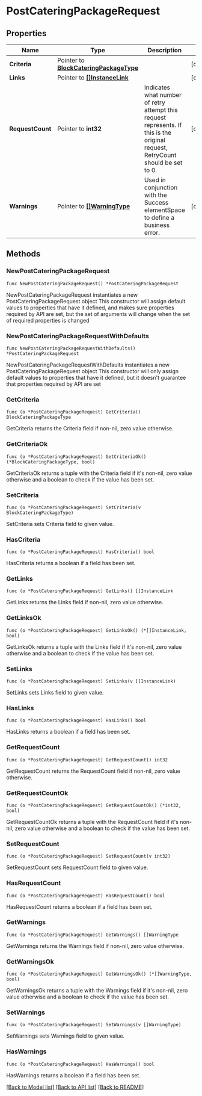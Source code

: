 # PostCateringPackageRequest

## Properties

Name | Type | Description | Notes
------------ | ------------- | ------------- | -------------
**Criteria** | Pointer to [**BlockCateringPackageType**](BlockCateringPackageType.md) |  | [optional] 
**Links** | Pointer to [**[]InstanceLink**](InstanceLink.md) |  | [optional] 
**RequestCount** | Pointer to **int32** | Indicates what number of retry attempt this request represents. If this is the original request, RetryCount should be set to 0. | [optional] 
**Warnings** | Pointer to [**[]WarningType**](WarningType.md) | Used in conjunction with the Success elementSpace to define a business error. | [optional] 

## Methods

### NewPostCateringPackageRequest

`func NewPostCateringPackageRequest() *PostCateringPackageRequest`

NewPostCateringPackageRequest instantiates a new PostCateringPackageRequest object
This constructor will assign default values to properties that have it defined,
and makes sure properties required by API are set, but the set of arguments
will change when the set of required properties is changed

### NewPostCateringPackageRequestWithDefaults

`func NewPostCateringPackageRequestWithDefaults() *PostCateringPackageRequest`

NewPostCateringPackageRequestWithDefaults instantiates a new PostCateringPackageRequest object
This constructor will only assign default values to properties that have it defined,
but it doesn't guarantee that properties required by API are set

### GetCriteria

`func (o *PostCateringPackageRequest) GetCriteria() BlockCateringPackageType`

GetCriteria returns the Criteria field if non-nil, zero value otherwise.

### GetCriteriaOk

`func (o *PostCateringPackageRequest) GetCriteriaOk() (*BlockCateringPackageType, bool)`

GetCriteriaOk returns a tuple with the Criteria field if it's non-nil, zero value otherwise
and a boolean to check if the value has been set.

### SetCriteria

`func (o *PostCateringPackageRequest) SetCriteria(v BlockCateringPackageType)`

SetCriteria sets Criteria field to given value.

### HasCriteria

`func (o *PostCateringPackageRequest) HasCriteria() bool`

HasCriteria returns a boolean if a field has been set.

### GetLinks

`func (o *PostCateringPackageRequest) GetLinks() []InstanceLink`

GetLinks returns the Links field if non-nil, zero value otherwise.

### GetLinksOk

`func (o *PostCateringPackageRequest) GetLinksOk() (*[]InstanceLink, bool)`

GetLinksOk returns a tuple with the Links field if it's non-nil, zero value otherwise
and a boolean to check if the value has been set.

### SetLinks

`func (o *PostCateringPackageRequest) SetLinks(v []InstanceLink)`

SetLinks sets Links field to given value.

### HasLinks

`func (o *PostCateringPackageRequest) HasLinks() bool`

HasLinks returns a boolean if a field has been set.

### GetRequestCount

`func (o *PostCateringPackageRequest) GetRequestCount() int32`

GetRequestCount returns the RequestCount field if non-nil, zero value otherwise.

### GetRequestCountOk

`func (o *PostCateringPackageRequest) GetRequestCountOk() (*int32, bool)`

GetRequestCountOk returns a tuple with the RequestCount field if it's non-nil, zero value otherwise
and a boolean to check if the value has been set.

### SetRequestCount

`func (o *PostCateringPackageRequest) SetRequestCount(v int32)`

SetRequestCount sets RequestCount field to given value.

### HasRequestCount

`func (o *PostCateringPackageRequest) HasRequestCount() bool`

HasRequestCount returns a boolean if a field has been set.

### GetWarnings

`func (o *PostCateringPackageRequest) GetWarnings() []WarningType`

GetWarnings returns the Warnings field if non-nil, zero value otherwise.

### GetWarningsOk

`func (o *PostCateringPackageRequest) GetWarningsOk() (*[]WarningType, bool)`

GetWarningsOk returns a tuple with the Warnings field if it's non-nil, zero value otherwise
and a boolean to check if the value has been set.

### SetWarnings

`func (o *PostCateringPackageRequest) SetWarnings(v []WarningType)`

SetWarnings sets Warnings field to given value.

### HasWarnings

`func (o *PostCateringPackageRequest) HasWarnings() bool`

HasWarnings returns a boolean if a field has been set.


[[Back to Model list]](../README.md#documentation-for-models) [[Back to API list]](../README.md#documentation-for-api-endpoints) [[Back to README]](../README.md)



